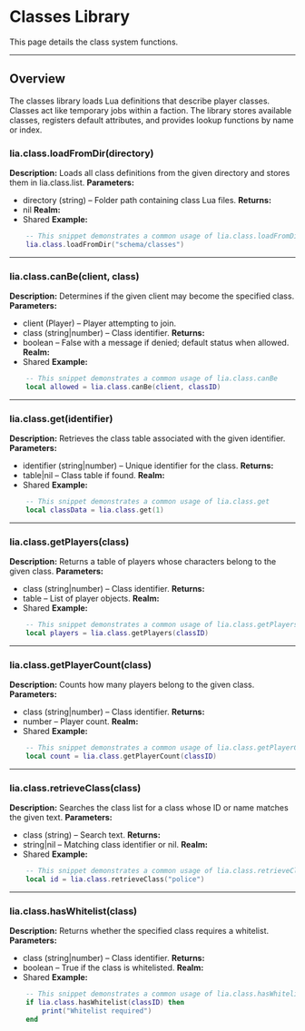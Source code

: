 # Classes Library

This page details the class system functions.

---

## Overview

The classes library loads Lua definitions that describe player classes. Classes act like temporary jobs within a faction. The library stores available classes, registers default attributes, and provides lookup functions by name or index.

### lia.class.loadFromDir(directory)

    
**Description:**
Loads all class definitions from the given directory and stores them in lia.class.list.
**Parameters:**
* directory (string) – Folder path containing class Lua files.
**Returns:**
* nil
**Realm:**
* Shared
**Example:**
```lua
    -- This snippet demonstrates a common usage of lia.class.loadFromDir
    lia.class.loadFromDir("schema/classes")
```

---


### lia.class.canBe(client, class)

    
**Description:**
Determines if the given client may become the specified class.
**Parameters:**
* client (Player) – Player attempting to join.
* class (string|number) – Class identifier.
**Returns:**
* boolean – False with a message if denied; default status when allowed.
**Realm:**
* Shared
**Example:**
```lua
    -- This snippet demonstrates a common usage of lia.class.canBe
    local allowed = lia.class.canBe(client, classID)
```

---


### lia.class.get(identifier)

    
**Description:**
Retrieves the class table associated with the given identifier.
**Parameters:**
* identifier (string|number) – Unique identifier for the class.
**Returns:**
* table|nil – Class table if found.
**Realm:**
* Shared
**Example:**
```lua
    -- This snippet demonstrates a common usage of lia.class.get
    local classData = lia.class.get(1)
```

---


### lia.class.getPlayers(class)

    
**Description:**
Returns a table of players whose characters belong to the given class.
**Parameters:**
* class (string|number) – Class identifier.
**Returns:**
* table – List of player objects.
**Realm:**
* Shared
**Example:**
```lua
    -- This snippet demonstrates a common usage of lia.class.getPlayers
    local players = lia.class.getPlayers(classID)
```

---


### lia.class.getPlayerCount(class)

    
**Description:**
Counts how many players belong to the given class.
**Parameters:**
* class (string|number) – Class identifier.
**Returns:**
* number – Player count.
**Realm:**
* Shared
**Example:**
```lua
    -- This snippet demonstrates a common usage of lia.class.getPlayerCount
    local count = lia.class.getPlayerCount(classID)
```

---


### lia.class.retrieveClass(class)

    
**Description:**
Searches the class list for a class whose ID or name matches the given text.
**Parameters:**
* class (string) – Search text.
**Returns:**
* string|nil – Matching class identifier or nil.
**Realm:**
* Shared
**Example:**
```lua
    -- This snippet demonstrates a common usage of lia.class.retrieveClass
    local id = lia.class.retrieveClass("police")
```

---


### lia.class.hasWhitelist(class)

    
**Description:**
Returns whether the specified class requires a whitelist.
**Parameters:**
* class (string|number) – Class identifier.
**Returns:**
* boolean – True if the class is whitelisted.
**Realm:**
* Shared
**Example:**
```lua
    -- This snippet demonstrates a common usage of lia.class.hasWhitelist
    if lia.class.hasWhitelist(classID) then
        print("Whitelist required")
    end
```
